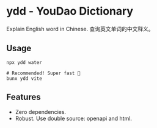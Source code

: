 # ydd - YouDao Dictionary

Explain English word in Chinese. 查询英文单词的中文释义。

## Usage

```shell
npx ydd water

# Recommended! Super fast 🚀
bunx ydd vite
```

## Features

- Zero dependencies.
- Robust. Use double source: openapi and html.
